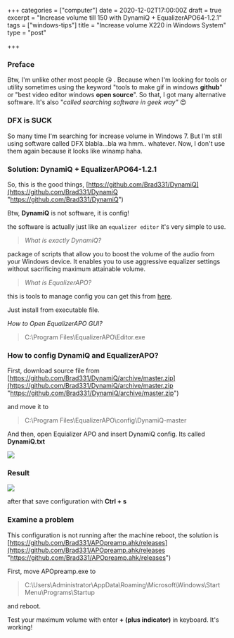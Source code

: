 +++
categories = ["computer"]
date = 2020-12-02T17:00:00Z
draft = true
excerpt = "Increase volume till 150 with DynamiQ + EqualizerAPO64-1.2.1"
tags = ["windows-tips"]
title = "Increase volume X220 in Windows System"
type = "post"

+++
### Preface

Btw, I'm unlike other most people 😘 . Because when I'm looking for tools or utility sometimes using the keyword "tools to make gif in windows **github**" or "best video editor windows **open source**". So that, I got many alternative software. It's also "_called searching software in geek way"_ 😍

### DFX is SUCK

So many time I'm searching for increase volume in Windows 7. But I'm still using software called DFX blabla...bla wa hmm.. whatever. Now, I don't use them again because it looks like winamp haha.

### Solution: DynamiQ + EqualizerAPO64-1.2.1

So, this is the good things, [https://github.com/Brad331/DynamiQ](https://github.com/Brad331/DynamiQ "https://github.com/Brad331/DynamiQ")

Btw, **DynamiQ** is not software, it is config!

the software is actually just like an `equalizer editor` it's very simple to use.

> _What is exactly DynamiQ?_

package of scripts that allow you to boost the volume of the audio from your Windows device. It enables you to use aggressive equalizer settings without sacrificing maximum attainable volume.

> _What is EqualizerAPO?_

this is tools to manage config you can get this from [here](https://sourceforge.net/projects/equalizerapo/files/1.2.1/EqualizerAPO64-1.2.1.exe/download?use_mirror=nchc&r=https%3A%2F%2Fsourceforge.net%2Fprojects%2Fequalizerapo%2F&use_mirror=udomain).

Just install from executable file.

_How to Open EqualizerAPO GUI?_

> C:\\Program Files\\EqualizerAPO\\Editor.exe

### How to config DynamiQ and EqualizerAPO?

First, download source file from [https://github.com/Brad331/DynamiQ/archive/master.zip](https://github.com/Brad331/DynamiQ/archive/master.zip "https://github.com/Brad331/DynamiQ/archive/master.zip")

and move it to

> C:\\Program Files\\EqualizerAPO\\config\\DynamiQ-master

And then, open Equializer APO and insert DynamiQ config. Its called **DynamiQ.txt**

![](https://res.cloudinary.com/bimagv/image/upload/v1611562958/2020-12/assets_2F-M5dP2bvOEMvK2A_oymi_2F-MNc27BFCAY7FTNHOY5u_2F-MNc3Tz9iJMjfpVI1tgC_2FInclude_20DynamiQ_xmnypg.png)

### Result

![](https://res.cloudinary.com/bimagv/image/upload/v1611563216/2020-12/assets_2F-M5dP2bvOEMvK2A_oymi_2F-MNc4kAu8c93GdWyb37A_2F-MNc65wz-SgVTv_nstMm_2Fequalizerapo_e2xifj.gif)

after that save configuration with **Ctrl + s**

### Examine a problem

This configuration is not running after the machine reboot, the solution is [https://github.com/Brad331/APOpreamp.ahk/releases](https://github.com/Brad331/APOpreamp.ahk/releases "https://github.com/Brad331/APOpreamp.ahk/releases")

First, move APOpreamp.exe to

> C:\\Users\\Administrator\\AppData\\Roaming\\Microsoft\\Windows\\Start Menu\\Programs\\Startup

and reboot.

Test your maximum volume with enter **+ (plus indicator)** in keyboard. It's working!